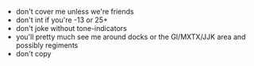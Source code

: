 - don't cover me unless we're friends
- don't int if you're -13 or 25+
- don't joke without tone-indicators
- you'll pretty much see me around docks or the GI/MXTX/JJK area and possibly regiments
- don't copy
